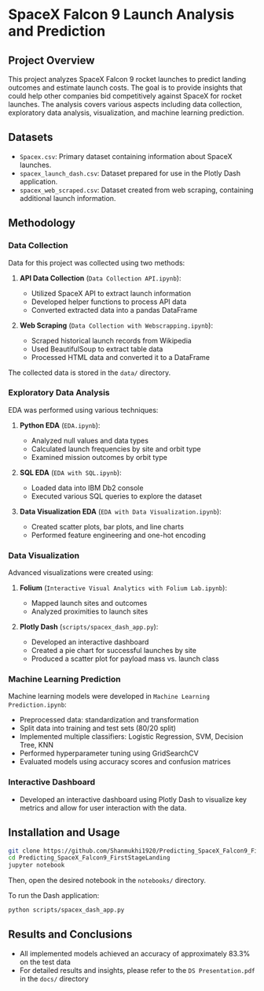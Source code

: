 # SpaceX Falcon 9 Launch Analysis and Prediction

## Project Overview

This project analyzes SpaceX Falcon 9 rocket launches to predict landing outcomes and estimate launch costs. The goal is to provide insights that could help other companies bid competitively against SpaceX for rocket launches. The analysis covers various aspects including data collection, exploratory data analysis, visualization, and machine learning prediction.

## Datasets

* `Spacex.csv`: Primary dataset containing information about SpaceX launches.
* `spacex_launch_dash.csv`: Dataset prepared for use in the Plotly Dash application.
* `spacex_web_scraped.csv`: Dataset created from web scraping, containing additional launch information.

## Methodology

### Data Collection

Data for this project was collected using two methods:

1. **API Data Collection** (`Data Collection API.ipynb`):
   - Utilized SpaceX API to extract launch information
   - Developed helper functions to process API data
   - Converted extracted data into a pandas DataFrame

2. **Web Scraping** (`Data Collection with Webscrapping.ipynb`):
   - Scraped historical launch records from Wikipedia
   - Used BeautifulSoup to extract table data
   - Processed HTML data and converted it to a DataFrame

The collected data is stored in the `data/` directory.

### Exploratory Data Analysis

EDA was performed using various techniques:

1. **Python EDA** (`EDA.ipynb`):
   - Analyzed null values and data types
   - Calculated launch frequencies by site and orbit type
   - Examined mission outcomes by orbit type

2. **SQL EDA** (`EDA with SQL.ipynb`):
   - Loaded data into IBM Db2 console
   - Executed various SQL queries to explore the dataset

3. **Data Visualization EDA** (`EDA with Data Visualization.ipynb`):
   - Created scatter plots, bar plots, and line charts
   - Performed feature engineering and one-hot encoding

### Data Visualization

Advanced visualizations were created using:

1. **Folium** (`Interactive Visual Analytics with Folium Lab.ipynb`):
   - Mapped launch sites and outcomes
   - Analyzed proximities to launch sites

2. **Plotly Dash** (`scripts/spacex_dash_app.py`):
   - Developed an interactive dashboard
   - Created a pie chart for successful launches by site
   - Produced a scatter plot for payload mass vs. launch class

### Machine Learning Prediction

Machine learning models were developed in `Machine Learning Prediction.ipynb`:

- Preprocessed data: standardization and transformation
- Split data into training and test sets (80/20 split)
- Implemented multiple classifiers: Logistic Regression, SVM, Decision Tree, KNN
- Performed hyperparameter tuning using GridSearchCV
- Evaluated models using accuracy scores and confusion matrices

### Interactive Dashboard

- Developed an interactive dashboard using Plotly Dash to visualize key metrics and allow for user interaction with the data.

## Installation and Usage
```bash
git clone https://github.com/Shanmukhi1920/Predicting_SpaceX_Falcon9_FirstStageLanding
cd Predicting_SpaceX_Falcon9_FirstStageLanding
jupyter notebook
```

Then, open the desired notebook in the `notebooks/` directory.

To run the Dash application:
```bash
python scripts/spacex_dash_app.py
```

## Results and Conclusions

- All implemented models achieved an accuracy of approximately 83.3% on the test data
- For detailed results and insights, please refer to the `DS Presentation.pdf` in the `docs/` directory
